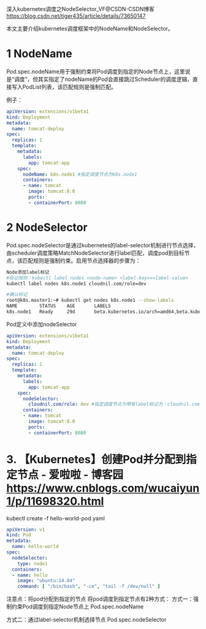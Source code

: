 深入kubernetes调度之NodeSelector_VF@CSDN-CSDN博客 https://blog.csdn.net/tiger435/article/details/73650147

本文主要介绍kubernetes调度框架中的NodeName和NodeSelector。

# 1 NodeName
Pod.spec.nodeName用于强制约束将Pod调度到指定的Node节点上，这里说是“调度”，但其实指定了nodeName的Pod会直接跳过Scheduler的调度逻辑，直接写入PodList列表，该匹配规则是强制匹配。

例子：
```yaml
apiVersion: extensions/v1beta1
kind: Deployment
metadata:
  name: tomcat-deploy
spec:
  replicas: 1
  template:
    metadata:
      labels:
        app: tomcat-app
    spec:
      nodeName: k8s.node1 #指定调度节点为k8s.node1
      containers:
      - name: tomcat
        image: tomcat:8.0
        ports:
        - containerPort: 8080
```

# 2 NodeSelector
Pod.spec.nodeSelector是通过kubernetes的label-selector机制进行节点选择，由scheduler调度策略MatchNodeSelector进行label匹配，调度pod到目标节点，该匹配规则是强制约束。启用节点选择器的步骤为：

```sh
Node添加label标记
#标记规则：kubectl label nodes <node-name> <label-key>=<label-value>
kubectl label nodes k8s.node1 cloudnil.com/role=dev

#确认标记
root@k8s.master1:~# kubectl get nodes k8s.node1 --show-labels
NAME        STATUS    AGE       LABELS
k8s.node1   Ready     29d       beta.kubernetes.io/arch=amd64,beta.kubernetes.io/os=linux,cloudnil.com/role=dev,kubernetes.io/hostname=k8s.node1
```

Pod定义中添加nodeSelector
```yaml
apiVersion: extensions/v1beta1
kind: Deployment
metadata:
  name: tomcat-deploy
spec:
  replicas: 1
  template:
    metadata:
      labels:
        app: tomcat-app
    spec:
      nodeSelector:
        cloudnil.com/role: dev #指定调度节点为带有label标记为：cloudnil.com/role=dev的node节点
      containers:
      - name: tomcat
        image: tomcat:8.0
        ports:
        - containerPort: 8080
```

# 3. 【Kubernetes】创建Pod并分配到指定节点 - 爱啦啦 - 博客园 https://www.cnblogs.com/wucaiyun1/p/11698320.html

kubectl create -f hello-world-pod.yaml 
```yaml
apiVersion: v1
kind: Pod
metadata:
  name: hello-world
spec:                 
  nodeSelector:
    type: node1
  containers:
  - name: hello
    image: "ubuntu:14.04"
    command: [ "/bin/bash", "-ce", "tail -f /dev/null" ]
```

注意点：将pod分配到指定的节点
将pod调度到指定节点有2种方式：
方式一：强制约束Pod调度到指定Node节点上
Pod.spec.nodeName

方式二：通过label-selector机制选择节点
Pod.spec.nodeSelector